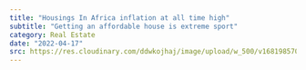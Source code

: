 ```yaml
---
title: "Housings In Africa inflation at all time high"
subtitle: "Getting an affordable house is extreme sport"
category: Real Estate
date: "2022-04-17"
src: https://res.cloudinary.com/ddwkojhaj/image/upload/w_500/v1681985705/pexels-jessica-bryant-1370704_azgosp.jpg
---
```

